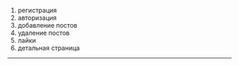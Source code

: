 1. регистрация
2. авторизация
3. добавление постов
4. удаление постов
5. лайки
6. детальная страница

---
